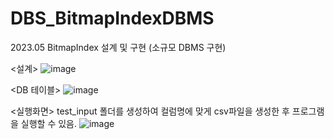 # DBS_BitmapIndexDBMS
2023.05 BitmapIndex 설계 및 구현 (소규모 DBMS 구현)

<설계>
![image](https://github.com/YejiGong/SE_BridgeGame/assets/87148580/23412eda-23e2-4d83-9505-d8ee9401781d.png)

<DB 테이블>
![image](https://github.com/YejiGong/SE_BridgeGame/assets/87148580/979f1577-0977-4ad1-80e5-52330251a046.png)
  
<실행화면>
test_input 폴더를 생성하여 컬럼명에 맞게 csv파일을 생성한 후 프로그램을 실행할 수 있음.
![image](https://github.com/YejiGong/SE_BridgeGame/assets/87148580/7888ac61-6c13-44d4-a0b9-f27b2ac014d1.png)
